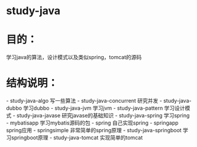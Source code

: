 ﻿# study-java
<h1>目的：</h1>
学习java的算法，设计模式以及类似spring，tomcat的源码<br>

<h1>结构说明：</h1>
- study-java-algo                    写一些算法
- study-java-concurrent        研究并发
- study-java-dubbo               学习dubbo
- study-java-jvm                     学习jvm
- study-java-pattern            学习设计模式
- study-java-javase                研究javase的基础知识
- study-java-spring             学习spring
  - mybatisapp      学习mybatis源码的包  
  - spring                自己实现spring
  - springapp         spring应用
  - springsimple    非常简单的spring原理
- study-java-springboot  学习springboot原理
- study-java-tomcat               实现简单的tomcat
